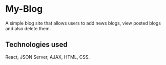 # My-Blog

A simple blog site that allows users to add news blogs, view posted blogs and also delete them.

## Technologies used

React, JSON Server, AJAX, HTML, CSS.
